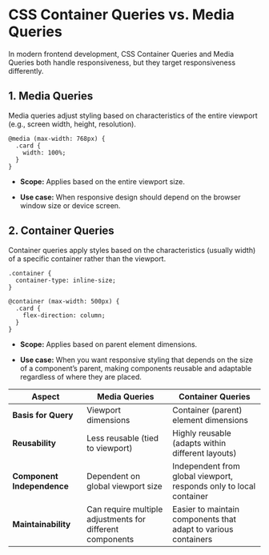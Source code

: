 # CSS Container Queries vs. Media Queries

In modern frontend development, CSS Container Queries and Media Queries both handle responsiveness, but they target responsiveness differently.

## 1. Media Queries
Media queries adjust styling based on characteristics of the entire viewport (e.g., screen width, height, resolution).


```
@media (max-width: 768px) {
  .card {
    width: 100%;
  }
}
```
- **Scope:** Applies based on the entire viewport size.

- **Use case:** When responsive design should depend on the browser window size or device screen.

## 2. Container Queries
Container queries apply styles based on the characteristics (usually width) of a specific container rather than the viewport.

```
.container {
  container-type: inline-size;
}

@container (max-width: 500px) {
  .card {
    flex-direction: column;
  }
}
```
- **Scope:** Applies based on parent element dimensions.

- **Use case:** When you want responsive styling that depends on the size of a component’s parent, making components reusable and adaptable regardless of where they are placed.

| Aspect                     | Media Queries                                             | Container Queries                                                  |
| -------------------------- | --------------------------------------------------------- | ------------------------------------------------------------------ |
| **Basis for Query**        | Viewport dimensions                                       | Container (parent) element dimensions                              |
| **Reusability**            | Less reusable (tied to viewport)                          | Highly reusable (adapts within different layouts)                  |
| **Component Independence** | Dependent on global viewport size                         | Independent from global viewport, responds only to local container |
| **Maintainability**        | Can require multiple adjustments for different components | Easier to maintain components that adapt to various containers     |
